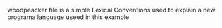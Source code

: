 woodpeacker file is a simple Lexical Conventions used to explain a new programa language useed in this example